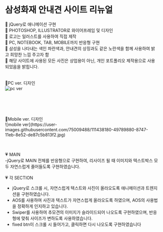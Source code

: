 # 삼성화재 안내견 사이트 리뉴얼
📌 jQuery로 애니메이션 구현 <br/>
📌 PHOTOSHOP, ILLUSTRATOR로 와이어프레임 및 디자인<br/>
📌 로고는 일러스트를 사용하여 직접 제작<br/>
📌 PC, NOTEBOOK, TAB, MOBILE까지 반응형 구현<br/>
📌 삼성을 나타내는 색인 파란색과, 안내견의 상징과도 같은 노란색을 함께 사용하여 밝고 희망찬 느낌 주고자 함<br/>
📌 해당 사이트에 사용된 모든 사진은 상업용이 아닌, 개인 포트폴리오 제작용으로 사용되었음을 밝힙니다.
<br/>
<br/>
<br/>
💛PC ver. 디자인<br/>
![pc ver](https://user-images.githubusercontent.com/75009488/111438135-4087c700-8747-11eb-877a-f60992004f31.jpg)

<br/>
<br/>
<br/>
<br/>
💛Mobile ver. 디자인<br/>
![mobile ver](https://user-images.githubusercontent.com/75009488/111438180-49789880-8747-11eb-8e52-de87c5b813f2.jpg)
<br/>
<br/>
<br/>


💗 MAIN<br/>
  -jQuery로 MAIN 전체를 반응형으로 구현하여, 리사이즈 될 때 이미지와 텍스트박스 모두 자연스럽게 줄어들도록 구현하였습니다.
  <br/>
 <br/>
💗 각 SECTION <br/>
  - jQuery로 스크롤 시, 자연스럽게 텍스트와 사진이 올라오도록 애니메이션과 트렌지션을 구현하였습니다.<br/>
  - AOS를 사용하여 사진과 텍스트가 자연스럽게 올라오도록 하였으며, AOS의 사용법을 정확하게 인지하고 있습니다.<br/>
  - Swiper를 사용하여 추모견의 이미지가 슬라이드되어 나오도록 구현하였으며, 반응형에 맞춰 사이즈가 변하도록 사용하였습니다.<br/>
  - fixed btn이 스크롤 시 들어가고, 클릭하면 다시 나오도록 구현하였습니다<br/>
  <br/>
  <br/>
  <br/>
  <br/>
 
